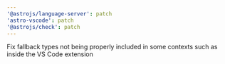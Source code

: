 ```yaml
---
'@astrojs/language-server': patch
'astro-vscode': patch
'@astrojs/check': patch
---
```


Fix fallback types not being properly included in some contexts such as inside the VS Code extension
